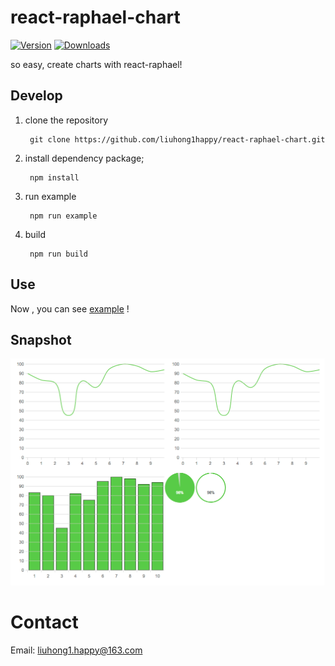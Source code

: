 # react-raphael-chart

[![Version](https://img.shields.io/npm/v/react-raphael-chart.svg)](https://www.npmjs.com/package/react-raphael-chart)
[![Downloads](https://img.shields.io/npm/dt/react-raphael-chart.svg)](https://www.npmjs.com/package/react-raphael-chart)

so easy, create charts with react-raphael!

## Develop

1. clone the repository

        git clone https://github.com/liuhong1happy/react-raphael-chart.git
    
2. install dependency package;

        npm install 

3. run example

        npm run example
        
4. build

        npm run build
        
## Use

Now , you can see [example](example/index.js) !

## Snapshot

![Snapshot](snapshot.png)

# Contact

Email: [liuhong1.happy@163.com](mailto:liuhong1.happy@163.com)
